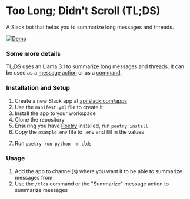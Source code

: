 # Too Long; Didn't Scroll (TL;DS)  
A Slack bot that helps you to summarize long messages and threads.  

[![Demo](tlds-demo_2024-08-22_19-24-01.gif)](tlds-demo_2024-08-22_19-24-01.mp4)


### Some more details  
TL;DS uses an Llama 3.1 to summarize long messages and threads. It can be used as a [message action](https://api.slack.com/interactivity/shortcuts#message) or as a [command](https://slack.com/help/articles/360057554553-Use-shortcuts-to-take-actions-in-Slack).  

### Installation and Setup  
1. Create a new Slack app at [api.slack.com/apps](https://api.slack.com/apps)
2. Use the `manifest.yml` file to create it  
3. Install the app to your workspace  
4. Clone the repository  
5. Ensuring you have [Poetry](https://python-poetry.org/) installed, run `poetry install`  
6. Copy the `example.env` file to `.env` and fill in the values
<!-- Even though .secrets.toml may be better, .env can easily be loaded by Docker Compose -->
7. Run `poetry run python -m tlds`  

### Usage  
1. Add the app to channel(s) where you want it to be able to summarize messages from   
2. Use the `/tlds` command or the "Summarize" message action to summarize messages  